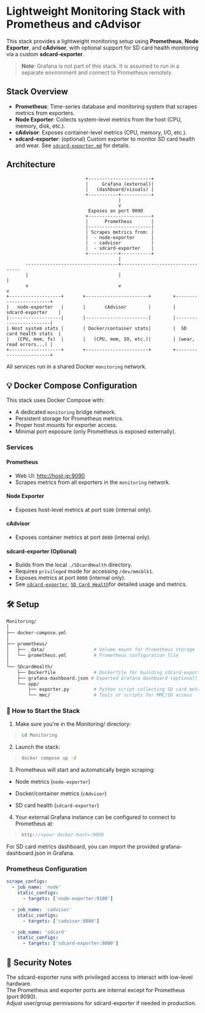 # Lightweight Monitoring Stack with Prometheus and cAdvisor

This stack provides a lightweight monitoring setup using **Prometheus**, **Node Exporter**, and **cAdvisor**, with optional support for SD card health monitoring via a custom **sdcard-exporter**.

> **Note**: Grafana is not part of this stack. It is assumed to run in a separate environment and connect to Prometheus remotely.

## Stack Overview

- **Prometheus**: Time-series database and monitoring system that scrapes metrics from exporters.
- **Node Exporter**: Collects system-level metrics from the host (CPU, memory, disk, etc.).
- **cAdvisor**: Exposes container-level metrics (CPU, memory, I/O, etc.).
- **sdcard-exporter**: (optional) Custom exporter to monitor SD card health and wear. See [`sdcard-exporter.md`](sdcard-exporter.md) for details.

## Architecture
```
                             +-----------------------+
                             |     Grafana (external)|
                             |   (dashboard/visuals) |
                             +-----------+-----------+
                                         |
                                         v
                              Exposes on port 9090
                             +-----------------------+
                             |      Prometheus       |
                             |-----------------------|
                             | Scrapes metrics from: |
                             |  - node-exporter      |
                             |  - cadvisor           |
                             |  - sdcard-exporter    |
                             +-----------+-----------+
                                         |
       ----------------------------------+---------------------------------
       |                                 |                                 |
       v                                 v                                 v
+-------------------+       +-----------------------+        +------------------------+
|   node-exporter   |       |       cAdvisor        |        |     sdcard-exporter    |
|-------------------|       |-----------------------|        |------------------------|
| Host system stats |       | Docker/container stats|        |  SD card health stats  |
|   (CPU, mem, fs)  |       |   (CPU, mem, IO, etc.)|        | (wear, read errors...) |
+-------------------+       +-----------------------+        +------------------------+
```
All services run in a shared Docker `monitoring` network.



##  💡 Docker Compose Configuration

This stack uses Docker Compose with:

- A dedicated `monitoring` bridge network.
- Persistent storage for Prometheus metrics.
- Proper host mounts for exporter access.
- Minimal port exposure (only Prometheus is exposed externally).

### Services

#### Prometheus
- Web UI: [http://host-ip:9090](http://host-ip:9090)
- Scrapes metrics from all exporters in the `monitoring` network.

#### Node Exporter
- Exposes host-level metrics at port `9100` (internal only).

#### cAdvisor
- Exposes container metrics at port `8080` (internal only).

#### sdcard-exporter (Optional)
- Builds from the local `./SDcardHealth` directory.
- Requires `privileged` mode for accessing `/dev/mmcblk1`.
- Exposes metrics at port `8000` (internal only).
- See [`sdcard-exporter`](sdcard-exporter.md), [`SD Card Health`](sd-card-health.md)for detailed usage and metrics.

## 🛠️ Setup
```bash
Monitoring/
│
├── docker-compose.yml
│
├── prometheus/
│   ├── _data/                  # Volume mount for Prometheus storage
│   └── prometheus.yml          # Prometheus configuration file
│
└── SDcardHealth/
    ├── Dockerfile              # Dockerfile for building sdcard-exporter
    ├── grafana-dashboard.json # Exported Grafana dashboard (optional)
    └── app/
        ├── exporter.py         # Python script collecting SD card metrics
        └── mmc/                # Tools or scripts for MMC/SD access
```
### 🚀 How to Start the Stack
1) Make sure you're in the Monitoring/ directory:

>```bash
>cd Monitoring
>```

2) Launch the stack:

>```bash
>docker compose up -d
>```

3) Prometheus will start and automatically begin scraping:

 - Node metrics (`node-exporter`)

 - Docker/container metrics (`cAdvisor`)

 - SD card health (`sdcard-exporter`)

4) Your external Grafana instance can be configured to connect to Prometheus at:

>```cpp
>http://<your-docker-host>:9090
>```

For SD card metrics dashboard, you can import the provided grafana-dashboard.json in Grafana.

### Prometheus Configuration

```yaml
scrape_configs:
  - job_name: 'node'
    static_configs:
      - targets: ['node-exporter:9100']

  - job_name: 'cadvisor'
    static_configs:
      - targets: ['cadvisor:8080']

  - job_name: 'sdcard'
    static_configs:
      - targets: ['sdcard-exporter:8000']

```

## 🚨 Security Notes
The sdcard-exporter runs with privileged access to interact with low-level hardware.  
The Prometheus and exporter ports are internal except for Prometheus (port 9090).  
Adjust user/group permissions for sdcard-exporter if needed in production.  